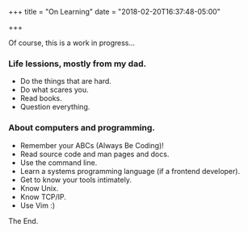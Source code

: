 +++
title = "On Learning"
date = "2018-02-20T16:37:48-05:00"

+++

Of course, this is a work in progress...

### Life lessions, mostly from my dad.

- Do the things that are hard.
- Do what scares you.
- Read books.
- Question everything.

### About computers and programming.

- Remember your ABCs (Always Be Coding)!
- Read source code and man pages and docs.
- Use the command line.
- Learn a systems programming language (if a frontend developer).
- Get to know your tools intimately.
- Know Unix.
- Know TCP/IP.
- Use Vim :)

The End.

